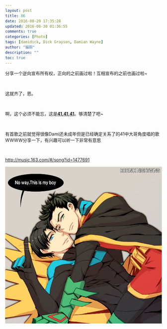 ```yaml
---
layout: post
title: 86
date: 2016-08-29 17:35:28
updated: 2016-08-30 01:36:55
comments: true
categories: [Photo]
tags: [damidick, Dick Grayson, Damian Wayne]
author: "猫厨"
description: ""
toc: true
---
```


<p>分享一个逆向宣布所有权，正向的之前画过啦！互相宣布的之前也画过啦~</p> 
<p>&nbsp;<br /></p> 
<p>这就齐了，恩。</p> 
<p>&nbsp;<br /></p> 
<p>啊，这个必须不能忘，这是<strong><span style="text-decoration:underline;"  >41,41,41</span></strong>。够清楚了吧~</p> 
<p>&nbsp;<br /></p> 
<p>有首歌之前就觉得很像Dami还未成年但是已经确定关系了的41中大哥角度唱的歌WWWW分享一下，有兴趣可以听一下非常有意思</p> 
<p>&nbsp;<br /></p> 
<p><a target="_blank" href="http://music.163.com/#/song?id=1477691"  >http://music.163.com/#/song?id=1477691</a></p>

![](https://raw.githubusercontent.com/alicewish/meowchain247/master/img_cVZNdzJtQk9JV2ZwamhGcDdVbXIzQWE4L0xsbVk3T0ZWcXJxVnJwNXpPRHBKcTV4YmNwUmRnPT0.jpg)